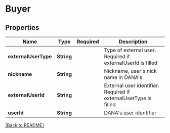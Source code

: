 # Buyer
## Properties

| Name | Type | Required | Description |
| ------------- | ------------- | ------------- | ------------- |
| **externalUserType** | **String** |  | Type of external user. Required if externalUserId is filled |
| **nickname** | **String** |  | Nickname, user's nick name in DANA's |
| **externalUserId** | **String** |  | External user identifier. Required if externalUserType is filled |
| **userId** | **String** |  | DANA's user identifier |

[[Back to README]](../../../../README.md)

